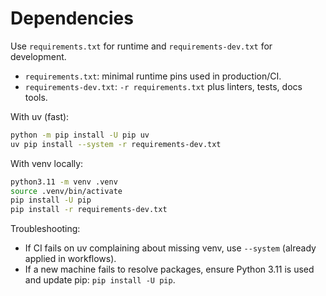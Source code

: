 # Dependencies

Use `requirements.txt` for runtime and `requirements-dev.txt` for development.

- `requirements.txt`: minimal runtime pins used in production/CI.
- `requirements-dev.txt`: `-r requirements.txt` plus linters, tests, docs tools.

With uv (fast):

```bash
python -m pip install -U pip uv
uv pip install --system -r requirements-dev.txt
```

With venv locally:

```bash
python3.11 -m venv .venv
source .venv/bin/activate
pip install -U pip
pip install -r requirements-dev.txt
```

Troubleshooting:

- If CI fails on uv complaining about missing venv, use `--system` (already applied in workflows).
- If a new machine fails to resolve packages, ensure Python 3.11 is used and update pip: `pip install -U pip`.
